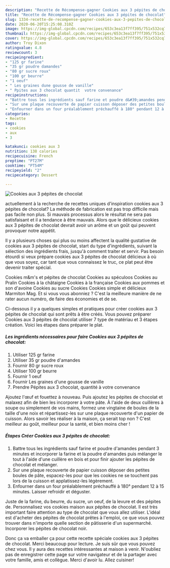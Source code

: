 ```yaml
---
description: "Recette de Récompense-gagner Cookies aux 3 pépites de chocolat"
title: "Recette de Récompense-gagner Cookies aux 3 pépites de chocolat"
slug: 1334-recette-de-recompense-gagner-cookies-aux-3-pepites-de-chocolat
date: 2020-06-20T15:25:08.310Z
image: https://img-global.cpcdn.com/recipes/653c3ea13f7ff395/751x532cq70/cookies-aux-3-pepites-de-chocolat-photo-principale-de-la-recette.jpg
thumbnail: https://img-global.cpcdn.com/recipes/653c3ea13f7ff395/751x532cq70/cookies-aux-3-pepites-de-chocolat-photo-principale-de-la-recette.jpg
cover: https://img-global.cpcdn.com/recipes/653c3ea13f7ff395/751x532cq70/cookies-aux-3-pepites-de-chocolat-photo-principale-de-la-recette.jpg
author: Troy Dixon
ratingvalue: 4.8
reviewcount: 3
recipeingredient:
- "125 gr farine"
- "35 gr poudre damandes"
- "80 gr sucre roux"
- "100 gr beurre"
- "1 oeuf"
- " Les graines dune gousse de vanille"
- " Ppites aux 3 chocolat quantit  votre convenance"
recipeinstructions:
- "Battre tous les ingrédients sauf farine et poudre d&#39;amandes pendant 3 minutes et incorporer la farine et la poudre d&#39;amandes puis mélanger le tout à l&#39;aide d&#39;une cuillère en bois et pour finir ajouter les pépites de chocolat et mélanger."
- "Sur une plaque recouverte de papier cuisson déposer des petites boules de pâte, espacez-les pour que les cookies ne se touchent pas lors de la cuisson et applatissez-les légèrement."
- "Enfourner dans un four préalablement préchauffé à 180° pendant 12 à 15 minutes. Laisser refroidir et déguster."
categories:
- Recette
tags:
- cookies
- aux
- 3

katakunci: cookies aux 3 
nutrition: 138 calories
recipecuisine: French
preptime: "PT27M"
cooktime: "PT54M"
recipeyield: "2"
recipecategory: Dessert

---
```



![Cookies aux 3 pépites de chocolat](https://img-global.cpcdn.com/recipes/653c3ea13f7ff395/751x532cq70/cookies-aux-3-pepites-de-chocolat-photo-principale-de-la-recette.jpg)

actuellement à la recherche de recettes uniques d'inspiration cookies aux 3 pépites de chocolat? La méthode de fabrication est pas trop difficile mais pas facile non plus. Si mauvais processus alors le résultat ne sera pas satisfaisant et il a tendance à être mauvais. Alors que le délicieux cookies aux 3 pépites de chocolat devrait avoir un arôme et un goût qui peuvent provoquer notre appétit.

Il y a plusieurs choses qui plus ou moins affectent la qualité gustative de cookies aux 3 pépites de chocolat, start du type d'ingrédients, suivant la sélection des ingrédients frais, jusqu'à comment traiter et servir. Pas besoin étourdi si veux prépare cookies aux 3 pépites de chocolat délicieux à où que vous soyez, car tant que vous connaissez le truc, ce plat peut être devenir traiter spécial.

Cookies m&amp;m&#39;s et pépites de chocolat Cookies au spéculoos Cookies au Pralin Cookies à la châtaigne Cookies à la française Cookies aux pommes et son d&#39;avoine Cookies au sucre Cookies Cookies simple et délicieux Marmiton Mag. Et si vous vous abonniez ? C&#39;est la meilleure manière de ne rater aucun numéro, de faire des économies et de se.


Ci-dessous il y a quelques simples et pratiques pour créer cookies aux 3 pépites de chocolat qui sont prêts à être créés. Vous pouvez préparer Cookies aux 3 pépites de chocolat utiliser 7 type de matériau et 3 étapes création. Voici les étapes dans préparer le plat.

<!--inarticleads1-->

##### Les ingrédients nécessaires pour faire Cookies aux 3 pépites de chocolat:

1. Utiliser 125 gr farine
1. Utiliser 35 gr poudre d&#39;amandes
1. Fournir 80 gr sucre roux
1. Utiliser 100 gr beurre
1. Fournir 1 oeuf
1. Fournir  Les graines d&#39;une gousse de vanille
1. Prendre  Pépites aux 3 chocolat, quantité à votre convenance


Ajoutez l&#39;œuf et fouettez à nouveau. Puis ajoutez les pépites de chocolat et malaxez afin de bien les incorporer à votre pâte. À l&#39;aide de deux cuillères à soupe ou simplement de vos mains, formez une vingtaine de boules de la taille d&#39;une noix et répartissez-les sur une plaque recouverte d&#39;un papier de cuisson. Alors savoir les réaliser à la maison, ça serait top non ? C&#39;est meilleur au goût, meilleur pour la santé, et bien moins cher ! 

<!--inarticleads2-->

##### Étapes Créer Cookies aux 3 pépites de chocolat:

1. Battre tous les ingrédients sauf farine et poudre d&#39;amandes pendant 3 minutes et incorporer la farine et la poudre d&#39;amandes puis mélanger le tout à l&#39;aide d&#39;une cuillère en bois et pour finir ajouter les pépites de chocolat et mélanger.
1. Sur une plaque recouverte de papier cuisson déposer des petites boules de pâte, espacez-les pour que les cookies ne se touchent pas lors de la cuisson et applatissez-les légèrement.
1. Enfourner dans un four préalablement préchauffé à 180° pendant 12 à 15 minutes. Laisser refroidir et déguster.


Juste de la farine, du beurre, du sucre, un oeuf, de la levure et des pépites de. Personnalisez vos cookies maison aux pépites de chocolat. Il est très important faire attention au type de chocolat que vous allez utiliser. L&#39;idéal est d&#39;acheter des pépites de chocolat prêtes à l&#39;emploi, ce que vous pouvez trouver dans n&#39;importe quelle section de pâtisserie d&#39;un supermarché. Incorporer les pépites de chocolat noir. 


Donc ça va emballer ça pour cette recette spéciale cookies aux 3 pépites de chocolat. Merci beaucoup pour lecture. Je suis sûr que vous pouvez chez vous. Il y aura des recettes  intéressantes at maison à venir. N'oubliez pas de enregistrer cette page sur votre navigateur et de la partager avec votre famille, amis et collègue. Merci d'avoir lu. Allez cuisiner!
